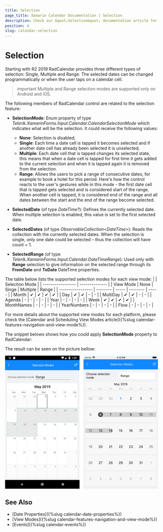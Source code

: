 ```yaml
---
title: Selection
page_title: Xamarin Calendar Documentation | Selection
description: Check our &quot;Selection&quot; documentation article for Telerik Calendar for Xamarin control.
position: 4
slug: calendar-selection
---
```


# Selection

Starting with R2 2019 RadCalendar provides three different types of selection: Single, Multiple and Range. The selected dates can be changed programmatically or when the user taps on a calendar cell.

>important Multiple and Range selection modes are supported only on Android and iOS.

The following members of RadCalendar control are related to the selection feature:

* **SelectionMode**: Enum property of type *Telerik.XamarinForms.Input.Calendar.CalendarSelectionMode* which indicates what will be the selection. It could receive the following values:

	* **None**: Selection is disabled;
	* **Single**: Each time a date cell is tapped it becomes selected and if another date cell has already been selected it is unselected;
	* **Multiple**: Each date cell that is tapped changes its selected state, this means that when a date cell is tapped for first time it gets added to the current selection and when it is tapped again it is removed from the selection.
	* **Range**: Allows the users to pick a range of consecutive dates, for example to book a hotel for this period. Here's how the control reacts to the user's gestures while in this mode - the first date cell that is tapped gets selected and is considered start of the range. When another cell is tapped, it is considered end of the range and all dates between the start and the end of the range become selected.

* **SelectedDate** (of type *DateTime?*): Defines the currently selected date. When multiple selection is enabled, this value is set to the first selected date. 
* **SelectedDates** (of type *ObservableCollection&lt;DateTime&gt;*): Reads the collection with the currently selected dates. When the selection is single, only one date could be selected – thus the collection will have count = 1. 
* **SelectedRange** (of type *Telerik.XamarinForms.Input.Calendar.DateTimeRange*): Used only with **Range** selection to give information on the selected range through its **FromDate** and **ToDate** DateTime properties.

The table below lists the supported selection modes for each view mode:
|					| Selection Mode |
| ----------------- | -------------- |
| 	View Mode 		|	None   | Singe | Multiple | Range |
| ----------------- | -------- | ----- | -------- | ----- |
| Month 			| &#x2714; | &#x2714;	| &#x2714; | &#x2714; |
| Day 				| &#x2714; | &#x2714;	| - 	   | -	   	  |
| MultiDay 			| &#x2714; | &#x2714;	| -  	   | -        |
| Agenda			| -		   | -			| - 	   | -		  |
| Year				| -		   | -			| - 	   | - 		  |
| Week				| &#x2714; | &#x2714;	| &#x2714; | &#x2714; |
| MonthNames		| -		   | -			| -		   | -		  |
| YearNumbers		| -		   | -			| -		   | -		  |
| Flow				| -		   | -			| - 	   | -		  |

For more details about the supported view modes for each platform, please check the [Calendar and Scheduling View Modes article]({%slug calendar-features-navigation-and-view-mode%}).

The snippet belows shows how you could apply **SelectionMode** property to RadCalendar:

<snippet id='calendar-selection-xaml' />

The result can be seen on the picture bellow:

![Selection Modes](images/calendar-selection.png "Selection example")

## See Also

* [Date Properties]({%slug calendar-date-properties%})
* [View Modes]({%slug calendar-features-navigation-and-view-mode%})
* [Events]({%slug calendar-events%})